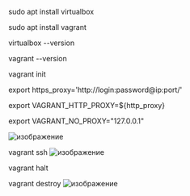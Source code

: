 sudo apt install virtualbox

sudo apt install vagrant

virtualbox --version

vagrant --version

vagrant init

export https_proxy='http://login:password@ip:port/'

export VAGRANT_HTTP_PROXY=${http_proxy}

export VAGRANT_NO_PROXY="127.0.0.1"

![изображение](https://github.com/eli25046486/lab10/assets/112743651/2baad238-a19d-402f-a255-0d3f4961fc2f)




vagrant ssh
![изображение](https://github.com/eli25046486/lab10/assets/112743651/d28006d2-608a-4b95-bf00-a0bbf22c894c)




vagrant halt

vagrant destroy
![изображение](https://github.com/eli25046486/lab10/assets/112743651/d0e514a2-3f64-4991-8291-19d5a26127fb)



